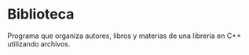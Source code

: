 # Biblioteca
Programa que organiza autores, libros y materias de una librería en C++ utilizando archivos.
